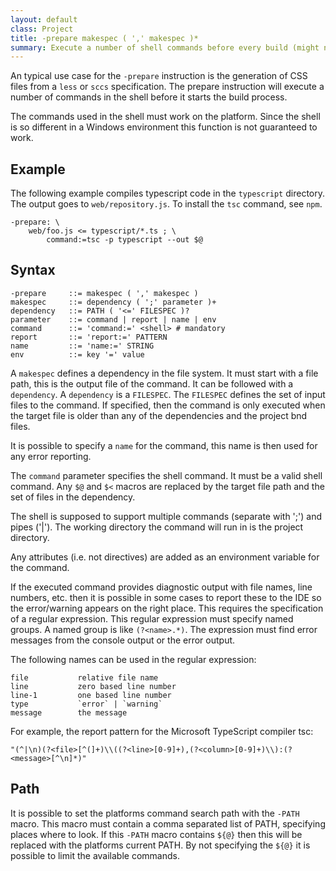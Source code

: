 ```yaml
---
layout: default
class: Project
title: -prepare makespec ( ',' makespec )*
summary: Execute a number of shell commands before every build (might not work on Windows)
---
```


An typical use case for the `-prepare` instruction is the generation of CSS files from a `less` or `sccs` specification. The prepare instruction will execute a number of commands in the shell before it starts the build process.

The commands used in the shell must work on the platform. Since the shell is so different in a Windows environment this function is not guaranteed to work.

## Example

The following example compiles typescript code in the `typescript` directory. The output goes to `web/repository.js`. To install the `tsc` command, see `npm`.

	-prepare: \
		web/foo.js <= typescript/*.ts ; \
			command:=tsc -p typescript --out $@

## Syntax

	-prepare     ::= makespec ( ',' makespec )
	makespec     ::= dependency ( ';' parameter )+
	dependency   ::= PATH ( '<=' FILESPEC )?
	parameter    ::= command | report | name | env
	command      ::= 'command:=' <shell> # mandatory
	report       ::= 'report:=' PATTERN
	name         ::= 'name:=' STRING
	env          ::= key '=' value

A `makespec` defines a dependency in the file system. It must start with a file path, this is the output file of the command.  It can be followed with a `dependency`. A `dependency` is a `FILESPEC`. The `FILESPEC` defines the set of input files to the command. If specified, then the command is only executed when the target file is older than any of the dependencies and the project bnd files.

It is possible to specify a `name` for the command, this name is then used for any error reporting.

The `command` parameter specifies the shell command. It must be a valid shell command. Any `$@` and `$<` macros are replaced by the target file path and the set of files in the dependency.

The shell is supposed to support multiple commands (separate with ';') and pipes ('|'). The working directory the command will run in is the project directory. 

Any attributes (i.e. not directives) are added as an environment variable for the command.

If the executed command provides diagnostic output with file names, line numbers, etc. then it is possible in some cases to report these to the IDE so the error/warning appears on the right place. This requires the specification of a regular expression. This regular expression must specify named groups. A named group is like `(?<name>.*)`. The expression must find error messages from the console output or the error output. 

The following names can be used in the regular expression:

	file           relative file name
	line           zero based line number
	line-1         one based line number
	type           `error` | `warning`
	message        the message

For example, the report pattern for the Microsoft TypeScript compiler tsc:

	"(^|\n)(?<file>[^(]+)\\((?<line>[0-9]+),(?<column>[0-9]+)\\):(?<message>[^\n]*)"

## Path

It is possible to set the platforms command search path with the `-PATH` macro. This macro must contain a comma separated list of PATH, specifying places where to look. If this `-PATH` macro contains `${@}` then this will be replaced with the platforms current PATH. By not specifying the `${@}` it is possible to limit the available commands.
